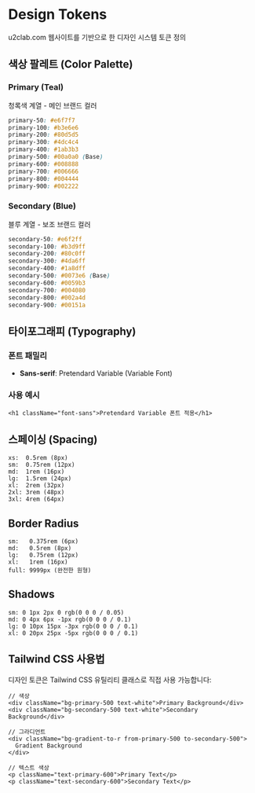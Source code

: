 # Design Tokens

u2clab.com 웹사이트를 기반으로 한 디자인 시스템 토큰 정의

## 색상 팔레트 (Color Palette)

### Primary (Teal)
청록색 계열 - 메인 브랜드 컬러

```css
primary-50: #e6f7f7
primary-100: #b3e6e6
primary-200: #80d5d5
primary-300: #4dc4c4
primary-400: #1ab3b3
primary-500: #00a0a0 (Base)
primary-600: #008888
primary-700: #006666
primary-800: #004444
primary-900: #002222
```

### Secondary (Blue)
블루 계열 - 보조 브랜드 컬러

```css
secondary-50: #e6f2ff
secondary-100: #b3d9ff
secondary-200: #80c0ff
secondary-300: #4da6ff
secondary-400: #1a8dff
secondary-500: #0073e6 (Base)
secondary-600: #0059b3
secondary-700: #004080
secondary-800: #002a4d
secondary-900: #00151a
```

## 타이포그래피 (Typography)

### 폰트 패밀리
- **Sans-serif**: Pretendard Variable (Variable Font)

### 사용 예시
```tsx
<h1 className="font-sans">Pretendard Variable 폰트 적용</h1>
```

## 스페이싱 (Spacing)

```
xs:  0.5rem (8px)
sm:  0.75rem (12px)
md:  1rem (16px)
lg:  1.5rem (24px)
xl:  2rem (32px)
2xl: 3rem (48px)
3xl: 4rem (64px)
```

## Border Radius

```
sm:   0.375rem (6px)
md:   0.5rem (8px)
lg:   0.75rem (12px)
xl:   1rem (16px)
full: 9999px (완전한 원형)
```

## Shadows

```
sm: 0 1px 2px 0 rgb(0 0 0 / 0.05)
md: 0 4px 6px -1px rgb(0 0 0 / 0.1)
lg: 0 10px 15px -3px rgb(0 0 0 / 0.1)
xl: 0 20px 25px -5px rgb(0 0 0 / 0.1)
```

## Tailwind CSS 사용법

디자인 토큰은 Tailwind CSS 유틸리티 클래스로 직접 사용 가능합니다:

```tsx
// 색상
<div className="bg-primary-500 text-white">Primary Background</div>
<div className="bg-secondary-500 text-white">Secondary Background</div>

// 그라디언트
<div className="bg-gradient-to-r from-primary-500 to-secondary-500">
  Gradient Background
</div>

// 텍스트 색상
<p className="text-primary-600">Primary Text</p>
<p className="text-secondary-600">Secondary Text</p>
```
